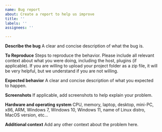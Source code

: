 ```yaml
---
name: Bug report
about: Create a report to help us improve
title: ''
labels: ''
assignees: ''

---
```


**Describe the bug**
A clear and concise description of what the bug is.

**To Reproduce**
Steps to reproduce the behavior.  Please include all relevant context about what you were doing, including the host, plugins (if applicable).  If you are willing to upload your project folder as a zip file, it will be very helpful, but we understand if you are not willing.

**Expected behavior**
A clear and concise description of what you expected to happen.

**Screenshots**
If applicable, add screenshots to help explain your problem.

**Hardware and operating system**
CPU, memory, laptop, desktop, mini-PC, x86, ARM, Windows 7, Windows 10, Windows 11, name of Linux distro, MacOS version, etc...

**Additional context**
Add any other context about the problem here.
